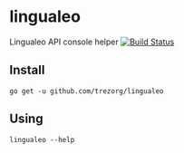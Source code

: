 lingualeo
====================================

Lingualeo API console helper
[![Build Status](https://travis-ci.com/trezorg/lingualeo.svg?branch=master)](https://travis-ci.com/trezorg/lingualeo)

Install
------------------------------------

    go get -u github.com/trezorg/lingualeo

Using
------------------------------------

    lingualeo --help
